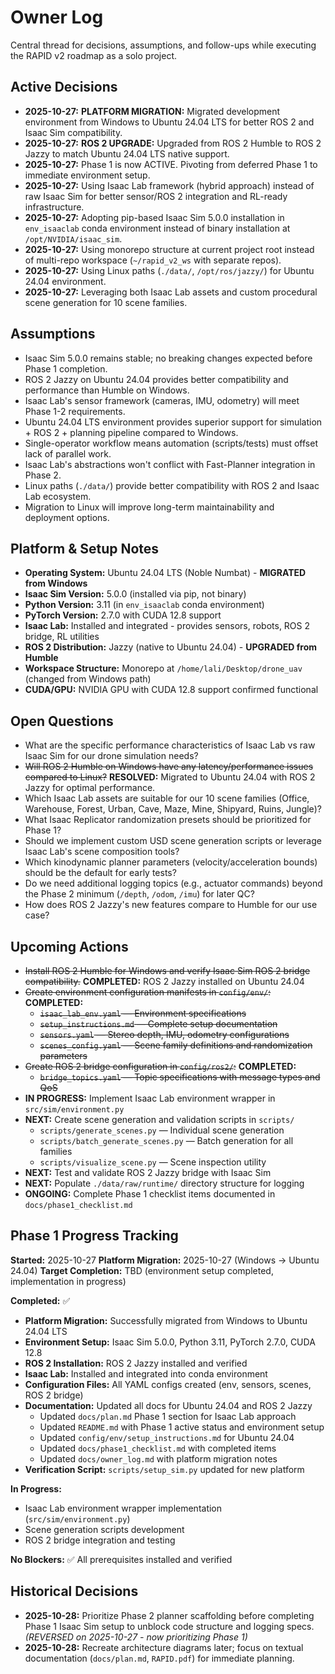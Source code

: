 # Owner Log

Central thread for decisions, assumptions, and follow-ups while executing the RAPID v2 roadmap as a solo project.

## Active Decisions
- **2025-10-27:** **PLATFORM MIGRATION:** Migrated development environment from Windows to Ubuntu 24.04 LTS for better ROS 2 and Isaac Sim compatibility.
- **2025-10-27:** **ROS 2 UPGRADE:** Upgraded from ROS 2 Humble to ROS 2 Jazzy to match Ubuntu 24.04 LTS native support.
- **2025-10-27:** Phase 1 is now ACTIVE. Pivoting from deferred Phase 1 to immediate environment setup.
- **2025-10-27:** Using Isaac Lab framework (hybrid approach) instead of raw Isaac Sim for better sensor/ROS 2 integration and RL-ready infrastructure.
- **2025-10-27:** Adopting pip-based Isaac Sim 5.0.0 installation in `env_isaaclab` conda environment instead of binary installation at `/opt/NVIDIA/isaac_sim`.
- **2025-10-27:** Using monorepo structure at current project root instead of multi-repo workspace (`~/rapid_v2_ws` with separate repos).
- **2025-10-27:** Using Linux paths (`./data/`, `/opt/ros/jazzy/`) for Ubuntu 24.04 environment.
- **2025-10-27:** Leveraging both Isaac Lab assets and custom procedural scene generation for 10 scene families.

## Assumptions
- Isaac Sim 5.0.0 remains stable; no breaking changes expected before Phase 1 completion.
- ROS 2 Jazzy on Ubuntu 24.04 provides better compatibility and performance than Humble on Windows.
- Isaac Lab's sensor framework (cameras, IMU, odometry) will meet Phase 1-2 requirements.
- Ubuntu 24.04 LTS environment provides superior support for simulation + ROS 2 + planning pipeline compared to Windows.
- Single-operator workflow means automation (scripts/tests) must offset lack of parallel work.
- Isaac Lab's abstractions won't conflict with Fast-Planner integration in Phase 2.
- Linux paths (`./data/`) provide better compatibility with ROS 2 and Isaac Lab ecosystem.
- Migration to Linux will improve long-term maintainability and deployment options.

## Platform & Setup Notes
- **Operating System:** Ubuntu 24.04 LTS (Noble Numbat) - **MIGRATED from Windows**
- **Isaac Sim Version:** 5.0.0 (installed via pip, not binary)
- **Python Version:** 3.11 (in `env_isaaclab` conda environment)
- **PyTorch Version:** 2.7.0 with CUDA 12.8 support
- **Isaac Lab:** Installed and integrated - provides sensors, robots, ROS 2 bridge, RL utilities
- **ROS 2 Distribution:** Jazzy (native to Ubuntu 24.04) - **UPGRADED from Humble**
- **Workspace Structure:** Monorepo at `/home/lali/Desktop/drone_uav` (changed from Windows path)
- **CUDA/GPU:** NVIDIA GPU with CUDA 12.8 support confirmed functional

## Open Questions
- What are the specific performance characteristics of Isaac Lab vs raw Isaac Sim for our drone simulation needs?
- ~~Will ROS 2 Humble on Windows have any latency/performance issues compared to Linux?~~ **RESOLVED:** Migrated to Ubuntu 24.04 with ROS 2 Jazzy for optimal performance.
- Which Isaac Lab assets are suitable for our 10 scene families (Office, Warehouse, Forest, Urban, Cave, Maze, Mine, Shipyard, Ruins, Jungle)?
- What Isaac Replicator randomization presets should be prioritized for Phase 1?
- Should we implement custom USD scene generation scripts or leverage Isaac Lab's scene composition tools?
- Which kinodynamic planner parameters (velocity/acceleration bounds) should be the default for early tests?
- Do we need additional logging topics (e.g., actuator commands) beyond the Phase 2 minimum (`/depth`, `/odom`, `/imu`) for later QC?
- How does ROS 2 Jazzy's new features compare to Humble for our use case?

## Upcoming Actions
- ~~Install ROS 2 Humble for Windows and verify Isaac Sim ROS 2 bridge compatibility.~~ **COMPLETED:** ROS 2 Jazzy installed on Ubuntu 24.04
- ~~Create environment configuration manifests in `config/env/`:~~ **COMPLETED:**
  - ~~`isaac_lab_env.yaml` — Environment specifications~~
  - ~~`setup_instructions.md` — Complete setup documentation~~
  - ~~`sensors.yaml` — Stereo depth, IMU, odometry configurations~~
  - ~~`scenes_config.yaml` — Scene family definitions and randomization parameters~~
- ~~Create ROS 2 bridge configuration in `config/ros2/`:~~ **COMPLETED:**
  - ~~`bridge_topics.yaml` — Topic specifications with message types and QoS~~
- **IN PROGRESS:** Implement Isaac Lab environment wrapper in `src/sim/environment.py`
- **NEXT:** Create scene generation and validation scripts in `scripts/`
  - `scripts/generate_scenes.py` — Individual scene generation
  - `scripts/batch_generate_scenes.py` — Batch generation for all families
  - `scripts/visualize_scene.py` — Scene inspection utility
- **NEXT:** Test and validate ROS 2 Jazzy bridge with Isaac Sim
- **NEXT:** Populate `./data/raw/runtime/` directory structure for logging
- **ONGOING:** Complete Phase 1 checklist items documented in `docs/phase1_checklist.md`

## Phase 1 Progress Tracking
**Started:** 2025-10-27
**Platform Migration:** 2025-10-27 (Windows → Ubuntu 24.04)
**Target Completion:** TBD (environment setup completed, implementation in progress)

**Completed:** ✅
- **Platform Migration:** Successfully migrated from Windows to Ubuntu 24.04 LTS
- **Environment Setup:** Isaac Sim 5.0.0, Python 3.11, PyTorch 2.7.0, CUDA 12.8
- **ROS 2 Installation:** ROS 2 Jazzy installed and verified
- **Isaac Lab:** Installed and integrated into conda environment
- **Configuration Files:** All YAML configs created (env, sensors, scenes, ROS 2 bridge)
- **Documentation:** Updated all docs for Ubuntu 24.04 and ROS 2 Jazzy
  - Updated `docs/plan.md` Phase 1 section for Isaac Lab approach
  - Updated `README.md` with Phase 1 active status and environment setup
  - Updated `config/env/setup_instructions.md` for Ubuntu 24.04
  - Updated `docs/phase1_checklist.md` with completed items
  - Updated `docs/owner_log.md` with platform migration notes
- **Verification Script:** `scripts/setup_sim.py` updated for new platform

**In Progress:**
- Isaac Lab environment wrapper implementation (`src/sim/environment.py`)
- Scene generation scripts development
- ROS 2 bridge integration and testing

**No Blockers:** ✅ All prerequisites installed and verified

## Historical Decisions
- **2025-10-28:** Prioritize Phase 2 planner scaffolding before completing Phase 1 Isaac Sim setup to unblock code structure and logging specs. *(REVERSED on 2025-10-27 - now prioritizing Phase 1)*
- **2025-10-28:** Recreate architecture diagrams later; focus on textual documentation (`docs/plan.md`, `RAPID.pdf`) for immediate planning.
